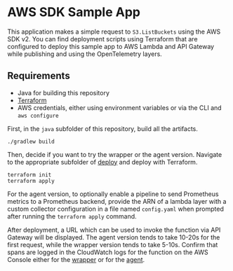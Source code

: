 # AWS SDK Sample App

This application makes a simple request to `S3.ListBuckets` using the AWS SDK v2. You can find
deployment scripts using Terraform that are configured to deploy this sample app to AWS Lambda and
API Gateway while publishing and using the OpenTelemetry layers.

## Requirements

- Java for building this repository
- [Terraform](https://www.terraform.io/downloads.html)
- AWS credentials, either using environment variables or via the CLI and `aws configure`

First, in the `java` subfolder of this repository, build all the artifacts.

```
./gradlew build
```

Then, decide if you want to try the wrapper or the agent version. Navigate to the appropriate
subfolder of [deploy](./deploy) and deploy with Terraform.

```
terraform init
terraform apply
```

For the agent version, to optionally enable a pipeline to send Prometheus metrics to a Prometheus backend, provide the ARN of a lambda layer with a custom collector configuration in a file named `config.yaml` when prompted after running the `terraform apply` command. 

After deployment, a URL which can be used to invoke the function via API Gateway will be displayed. The agent version
tends to take 10-20s for the first request, while the wrapper version tends to take 5-10s. Confirm
that spans are logged in the CloudWatch logs for the function on the AWS Console either for the
[wrapper](https://console.aws.amazon.com/cloudwatch/home?region=us-east-1#logsV2:log-groups/log-group/$252Faws$252Flambda$252Fhello-awssdk-java-wrapper)
or for the [agent](https://console.aws.amazon.com/cloudwatch/home?region=us-east-1#logsV2:log-groups/log-group/$252Faws$252Flambda$252Fhello-awssdk-javaagent).
